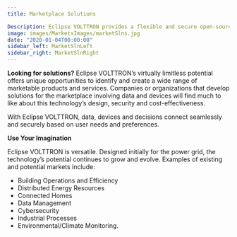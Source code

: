 ```yaml
---
title: Marketplace Solutions

Description: Eclipse VOLTTRON provides a flexible and secure open-source platform for molding solutions in any field involving devices, data and decisions.
image: images/MarketsImages/marketSlns.jpg
date: "2020-01-04T00:00:00"
sidebar_left: MarketSlnLeft
sidebar_right: MarketSlnRight
---
```

**Looking for solutions?** Eclipse VOLTTRON’s virtually limitless potential offers unique opportunities to identify and create a wide range of marketable products and services. Companies or organizations that develop solutions for the marketplace involving data and devices will find much to like about this technology’s design, security and cost-effectiveness.  

With Eclipse VOLTTRON, data, devices and decisions connect seamlessly and securely based on user needs and preferences.

**Use Your Imagination**

Eclipse VOLTTRON is versatile. Designed initially for the power grid, the technology’s potential continues to grow and evolve. Examples of existing and potential markets include:

* Building Operations and Efficiency
* Distributed Energy Resources
* Connected Homes
* Data Management
* Cybersecurity
* Industrial Processes
* Environmental/Climate Monitoring.
